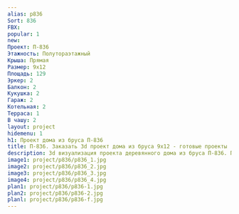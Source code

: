 ```yaml
---
alias: p836
Sort: 836
FBX: 
popular: 1
new: 
Проект: П-836
Этажность: Полутораэтажный
Крыша: Прямая
Размер: 9х12
Площадь: 129
Эркер: 2
Балкон: 2
Кукушка: 2
Гараж: 2
Котельная: 2
Терраса: 1
В чашу: 2
layout: project
hidemenu: 1
h1: Проект дома из бруса П-836
title: П-836. Заказать 3d проект дома из бруса 9х12 - готовые проекты
description: 3d визуализация проекта деревянного дома из бруса П-836. Площадь 129 м2, размер 9х12. Вы можете внести любые изменения в проект.
image1: project/p836/p836_1.jpg
image2: project/p836/p836_2.jpg
image3: project/p836/p836_3.jpg
image4: project/p836/p836_4.jpg
plan1: project/p836/p836-1.jpg
plan2: project/p836/p836-2.jpg
planl: project/p836/p836-f.jpg
---
```

